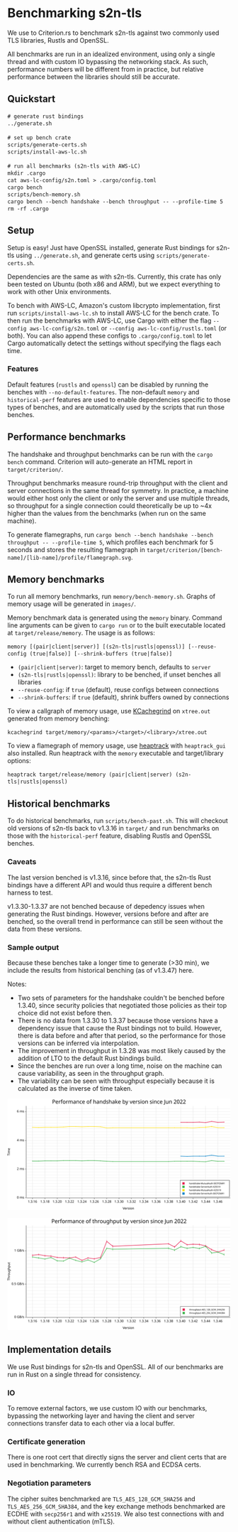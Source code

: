 # Benchmarking s2n-tls

We use to Criterion.rs to benchmark s2n-tls against two commonly used TLS libraries, Rustls and OpenSSL.

All benchmarks are run in an idealized environment, using only a single thread and with custom IO bypassing the networking stack. As such, performance numbers will be different from in practice, but relative performance between the libraries should still be accurate.

## Quickstart

```
# generate rust bindings
../generate.sh

# set up bench crate
scripts/generate-certs.sh
scripts/install-aws-lc.sh

# run all benchmarks (s2n-tls with AWS-LC)
mkdir .cargo
cat aws-lc-config/s2n.toml > .cargo/config.toml
cargo bench
scripts/bench-memory.sh
cargo bench --bench handshake --bench throughput -- --profile-time 5
rm -rf .cargo
```

## Setup 

Setup is easy! Just have OpenSSL installed, generate Rust bindings for s2n-tls using `../generate.sh`, and generate certs using `scripts/generate-certs.sh`. 

Dependencies are the same as with s2n-tls. Currently, this crate has only been tested on Ubuntu (both x86 and ARM), but we expect everything to work with other Unix environments. 

To bench with AWS-LC, Amazon's custom libcrypto implementation, first run `scripts/install-aws-lc.sh` to install AWS-LC for the bench crate. To then run the benchmarks with AWS-LC, use Cargo with either the flag `--config aws-lc-config/s2n.toml` or `--config aws-lc-config/rustls.toml` (or both). You can also append these configs to `.cargo/config.toml` to let Cargo automatically detect the settings without specifying the flags each time.  

### Features

Default features (`rustls` and `openssl`) can be disabled by running the benches with `--no-default-features`. The non-default `memory` and `historical-perf` features are used to enable dependencies specific to those types of benches, and are automatically used by the scripts that run those benches.

## Performance benchmarks

The handshake and throughput benchmarks can be run with the `cargo bench` command. Criterion will auto-generate an HTML report in `target/criterion/`. 

Throughput benchmarks measure round-trip throughput with the client and server connections in the same thread for symmetry. In practice, a machine would either host only the client or only the server and use multiple threads, so throughput for a single connection could theoretically be up to ~4x higher than the values from the benchmarks (when run on the same machine).

To generate flamegraphs, run `cargo bench --bench handshake --bench throughput -- --profile-time 5`, which profiles each benchmark for 5 seconds and stores the resulting flamegraph in `target/criterion/[bench-name]/[lib-name]/profile/flamegraph.svg`.

## Memory benchmarks

To run all memory benchmarks, run `memory/bench-memory.sh`. Graphs of memory usage will be generated in `images/`.

Memory benchmark data is generated using the `memory` binary. Command line arguments can be given to `cargo run` or to the built executable located at `target/release/memory`. The usage is as follows:

```
memory [(pair|client|server)] [(s2n-tls|rustls|openssl)] [--reuse-config (true|false)] [--shrink-buffers (true|false)]
```

- `(pair|client|server)`: target to memory bench, defaults to `server`
- `(s2n-tls|rustls|openssl)`: library to be benched, if unset benches all libraries
- `--reuse-config`: if `true` (default), reuse configs between connections
- `--shrink-buffers`: if `true` (default), shrink buffers owned by connections

To view a callgraph of memory usage, use [KCachegrind](https://github.com/KDE/kcachegrind) on `xtree.out` generated from memory benching:

```
kcachegrind target/memory/<params>/<target>/<library>/xtree.out
```

To view a flamegraph of memory usage, use [heaptrack](https://github.com/KDE/heaptrack) with `heaptrack_gui` also installed. Run heaptrack with the `memory` executable and target/library options:

```
heaptrack target/release/memory (pair|client|server) (s2n-tls|rustls|openssl)
```

## Historical benchmarks

To do historical benchmarks, run `scripts/bench-past.sh`. This will checkout old versions of s2n-tls back to v1.3.16 in `target/` and run benchmarks on those with the `historical-perf` feature, disabling Rustls and OpenSSL benches.

### Caveats

The last version benched is v1.3.16, since before that, the s2n-tls Rust bindings have a different API and would thus require a different bench harness to test. 

v1.3.30-1.3.37 are not benched because of depedency issues when generating the Rust bindings. However, versions before and after are benched, so the overall trend in performance can still be seen without the data from these versions.

### Sample output

Because these benches take a longer time to generate (>30 min), we include the results from historical benching (as of v1.3.47) here.

Notes:
- Two sets of parameters for the handshake couldn't be benched before 1.3.40, since security policies that negotiated those policies as their top choice did not exist before then.
- There is no data from 1.3.30 to 1.3.37 because those versions have a dependency issue that cause the Rust bindings not to build. However, there is data before and after that period, so the performance for those versions can be inferred via interpolation.
- The improvement in throughput in 1.3.28 was most likely caused by the addition of LTO to the default Rust bindings build. 
- Since the benches are run over a long time, noise on the machine can cause variability, as seen in the throughput graph.
- The variability can be seen with throughput especially because it is calculated as the inverse of time taken.

![historical-perf-handshake](images/historical-perf-handshake.svg)

![historical-perf-throughput](images/historical-perf-throughput.svg)

## Implementation details

We use Rust bindings for s2n-tls and OpenSSL. All of our benchmarks are run in Rust on a single thread for consistency. 

### IO

To remove external factors, we use custom IO with our benchmarks, bypassing the networking layer and having the client and server connections transfer data to each other via a local buffer. 

### Certificate generation

There is one root cert that directly signs the server and client certs that are used in benchmarking. We currently bench RSA and ECDSA certs.

### Negotiation parameters

The cipher suites benchmarked are `TLS_AES_128_GCM_SHA256` and `TLS_AES_256_GCM_SHA384`, and the key exchange methods benchmarked are ECDHE with `secp256r1` and with `x25519`. We also test connections with and without client authentication (mTLS).
